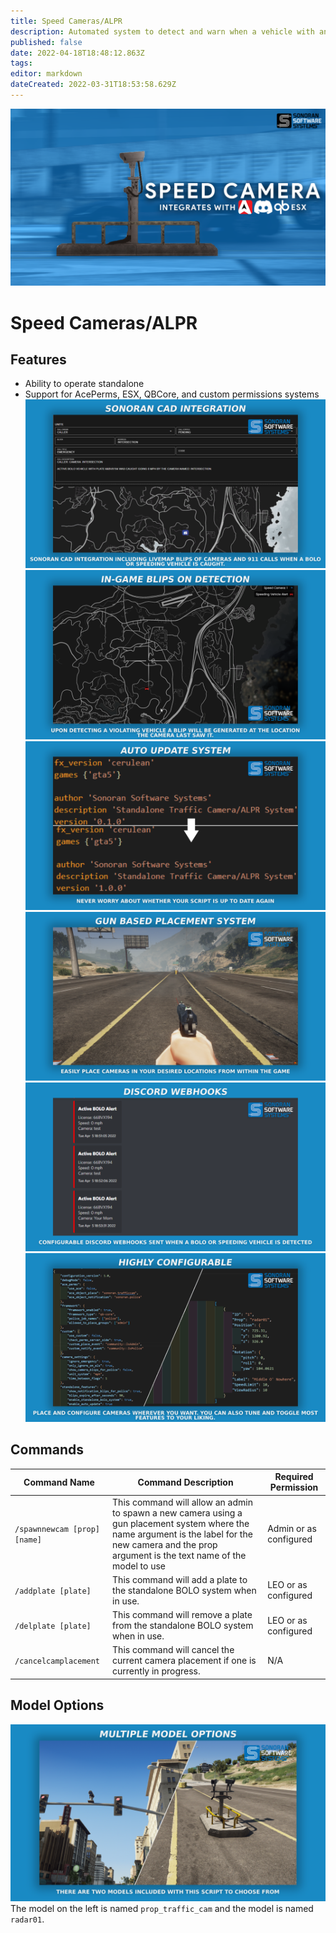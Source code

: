 ```yaml
---
title: Speed Cameras/ALPR
description: Automated system to detect and warn when a vehicle with an active BOLO or a speeding vehicle is spotted.
published: false
date: 2022-04-18T18:48:12.863Z
tags: 
editor: markdown
dateCreated: 2022-03-31T18:53:58.629Z
---
```


![1920x1080-speedcam.png](/speed-camera/1920x1080-speedcam.png)
# Speed Cameras/ALPR

## Features
- Ability to operate standalone
- Support for AcePerms, ESX, QBCore, and custom permissions systems
![cad-integration-feature.png](/speed-camera/cad-integration-feature.png)
![in-game-blip.png](/speed-camera/in-game-blip.png)
![auto-update-feature.png](/speed-camera/auto-update-feature.png)
![gun-placement-feature.png](/speed-camera/gun-placement-feature.png)
![discord-webhook-feature.png](/speed-camera/discord-webhook-feature.png)
![configurable-feature.png](/speed-camera/configurable-feature.png)

## Commands
| Command Name          | Command Description                                                                                                                         | Required Permission    |
|-----------------------|---------------------------------------------------------------------------------------------------------------------------------------------|------------------------|
| `/spawnnewcam [prop] [name]` | This command will allow an admin to spawn a new camera using a gun placement system where the name argument is the label for the new camera and the prop argument is the text name of the model to use | Admin or as configured |
| `/addplate [plate]`           | This command will add a plate to the standalone BOLO system when in use.                                                                    | LEO or as configured   |
| `/delplate [plate]`           | This command will remove a plate from the standalone BOLO system when in use.                                                               | LEO or as configured   |
| `/cancelcamplacement` | This command will cancel the current camera placement if one is currently in progress.                                                      | N/A                    |

## Model Options
![promo-models.png](/speed-camera/promo-models.png)
The model on the left is named `prop_traffic_cam` and the model is named `radar01`.